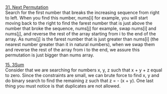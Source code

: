 [31. Next Permutation](https://leetcode.com/problems/next-permutation/description/ "31. Next Permutation") <br>
Search for the first number that breaks the increasing sequence from right to left. When you find this number, nums[i] for example, you will start moving back to the right to find the farest number that is just above the number that broke the sequence, nums[j] for example, swap nums[i] and nums[j], and reverse the rest of the array starting from i to the end of the array.
As nums[j] is the farest number that is just greater than nums[i] (the nearest number greater than it in natural numbers), when we swap them and reverse the rest of the array from i to the end, we assure this permutation is just bigger than nums array.<br>

[15. 3Sum](https://leetcode.com/problems/3sum/description/ "15. 3Sum") <br>
Consider that we are searching for numbers x, y, z such that x + y + z equal to zero. Since the constraints are small, we can brute force to find x, y and do binary search to find the remaining z such that z = - (x + y). One last thing you must notice is that duplicates are not allowed.<br>